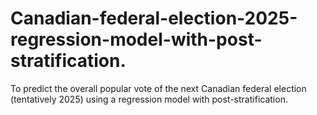 # Canadian-federal-election-2025-regression-model-with-post-stratification.
To predict the overall popular vote of the next Canadian federal election (tentatively 2025) using a regression model with post-stratification.
